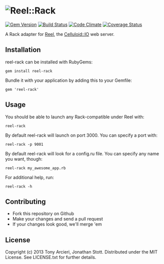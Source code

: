 ![Reel::Rack](https://github.com/celluloid/reel-rack/raw/master/logo.png)
==========
[![Gem Version](https://badge.fury.io/rb/reel-rack.png)](http://rubygems.org/gems/reel-rack)
[![Build Status](https://secure.travis-ci.org/celluloid/reel-rack.png?branch=master)](http://travis-ci.org/celluloid/reel-rack)
[![Code Climate](https://codeclimate.com/github/celluloid/reel-rack.png)](https://codeclimate.com/github/celluloid/reel-rack)
[![Coverage Status](https://coveralls.io/repos/celluloid/reel-rack/badge.png?branch=master)](https://coveralls.io/r/celluloid/reel-rack)

A Rack adapter for [Reel][reel], the [Celluloid::IO][celluloidio] web server.

[reel]: https://github.com/celluloid/reel
[celluloidio]: https://github.com/celluloid/celluloid-io

## Installation

reel-rack can be installed with RubyGems:

    gem install reel-rack

Bundle it with your application by adding this to your Gemfile:

    gem 'reel-rack'

## Usage

You should be able to launch any Rack-compatible under Reel with:

    reel-rack

By default reel-rack will launch on port 3000. You can specify a port with:

    reel-rack -p 9001

By default reel-rack will look for a config.ru file. You can specify any name
you want, though:

    reel-rack my_awesome_app.rb

For additional help, run:

    reel-rack -h

## Contributing

* Fork this repository on Github
* Make your changes and send a pull request
* If your changes look good, we'll merge 'em

## License

Copyright (c) 2013 Tony Arcieri, Jonathan Stott.
Distributed under the MIT License. See LICENSE.txt for further details.
